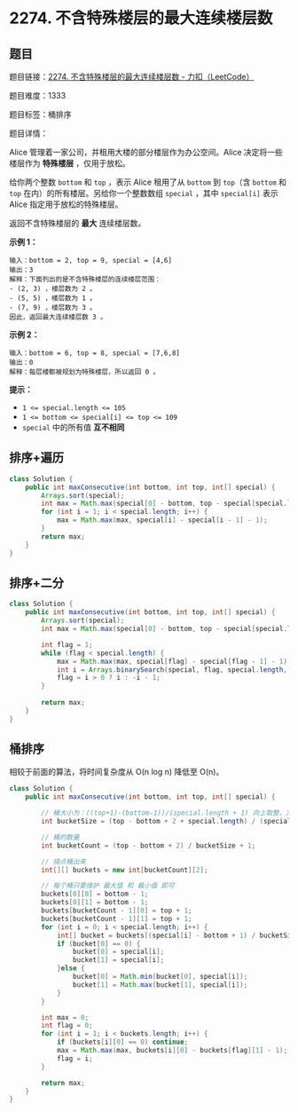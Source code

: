 # 2274. 不含特殊楼层的最大连续楼层数

## 题目

题目链接：[2274. 不含特殊楼层的最大连续楼层数 - 力扣（LeetCode）](https://leetcode.cn/problems/maximum-consecutive-floors-without-special-floors/description/)

题目难度：1333

题目标签：桶排序

题目详情：

Alice 管理着一家公司，并租用大楼的部分楼层作为办公空间。Alice 决定将一些楼层作为 **特殊楼层** ，仅用于放松。

给你两个整数 `bottom` 和 `top` ，表示 Alice 租用了从 `bottom` 到 `top`（含 `bottom` 和 `top` 在内）的所有楼层。另给你一个整数数组 `special` ，其中 `special[i]` 表示 Alice 指定用于放松的特殊楼层。

返回不含特殊楼层的 **最大** 连续楼层数。

**示例 1：**

```
输入：bottom = 2, top = 9, special = [4,6]
输出：3
解释：下面列出的是不含特殊楼层的连续楼层范围：
- (2, 3) ，楼层数为 2 。
- (5, 5) ，楼层数为 1 。
- (7, 9) ，楼层数为 3 。
因此，返回最大连续楼层数 3 。
```

**示例 2：**

```
输入：bottom = 6, top = 8, special = [7,6,8]
输出：0
解释：每层楼都被规划为特殊楼层，所以返回 0 。
```

**提示：**

- `1 <= special.length <= 105`
- `1 <= bottom <= special[i] <= top <= 109`
- `special` 中的所有值 **互不相同**



## 排序+遍历

``` java
class Solution {
    public int maxConsecutive(int bottom, int top, int[] special) {
        Arrays.sort(special);
        int max = Math.max(special[0] - bottom, top - special[special.length - 1]);
        for (int i = 1; i < special.length; i++) {
            max = Math.max(max, special[i] - special[i - 1] - 1);
        }
        return max;
    }
}
```



## 排序+二分

``` java
class Solution {
    public int maxConsecutive(int bottom, int top, int[] special) {
        Arrays.sort(special);
        int max = Math.max(special[0] - bottom, top - special[special.length - 1]);

        int flag = 1;
        while (flag < special.length) {
            max = Math.max(max, special[flag] - special[flag - 1] - 1);
            int i = Arrays.binarySearch(special, flag, special.length, special[flag] + max + 2);
            flag = i > 0 ? i : -i - 1;
        }
        
        return max;
    }
}
```



## 桶排序

相较于前面的算法，将时间复杂度从 O(n log n) 降低至 O(n)。

``` java
class Solution {
    public int maxConsecutive(int bottom, int top, int[] special) {

        // 桶大小为：((top+1)-(bottom-1))/(special.length + 1) 向上取整，方便取值将其变换为向下取整
        int bucketSize = (top - bottom + 2 + special.length) / (special.length + 1);

        // 桶的数量
        int bucketCount = (top - bottom + 2) / bucketSize + 1;

        // 搞点桶出来
        int[][] buckets = new int[bucketCount][2];

        // 每个桶只要维护 最大值 和 最小值 即可
        buckets[0][0] = bottom - 1;
        buckets[0][1] = bottom - 1;
        buckets[bucketCount - 1][0] = top + 1;
        buckets[bucketCount - 1][1] = top + 1;
        for (int i = 0; i < special.length; i++) {
            int[] bucket = buckets[(special[i] - bottom + 1) / bucketSize];
            if (bucket[0] == 0) {
                bucket[0] = special[i];
                bucket[1] = special[i];
            }else {
                bucket[0] = Math.min(bucket[0], special[i]);
                bucket[1] = Math.max(bucket[1], special[i]);
            }
        }

        int max = 0;
        int flag = 0;
        for (int i = 1; i < buckets.length; i++) {
            if (buckets[i][0] == 0) continue;
            max = Math.max(max, buckets[i][0] - buckets[flag][1] - 1);
            flag = i;
        }

        return max;
    }
}
```

